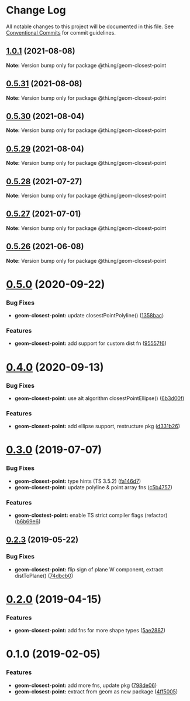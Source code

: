 # Change Log

All notable changes to this project will be documented in this file.
See [Conventional Commits](https://conventionalcommits.org) for commit guidelines.

## [1.0.1](https://github.com/thi-ng/umbrella/compare/@thi.ng/geom-closest-point@0.5.31...@thi.ng/geom-closest-point@1.0.1) (2021-08-08)

**Note:** Version bump only for package @thi.ng/geom-closest-point





## [0.5.31](https://github.com/thi-ng/umbrella/compare/@thi.ng/geom-closest-point@0.5.30...@thi.ng/geom-closest-point@0.5.31) (2021-08-08)

**Note:** Version bump only for package @thi.ng/geom-closest-point





## [0.5.30](https://github.com/thi-ng/umbrella/compare/@thi.ng/geom-closest-point@0.5.29...@thi.ng/geom-closest-point@0.5.30) (2021-08-04)

**Note:** Version bump only for package @thi.ng/geom-closest-point





## [0.5.29](https://github.com/thi-ng/umbrella/compare/@thi.ng/geom-closest-point@0.5.28...@thi.ng/geom-closest-point@0.5.29) (2021-08-04)

**Note:** Version bump only for package @thi.ng/geom-closest-point





## [0.5.28](https://github.com/thi-ng/umbrella/compare/@thi.ng/geom-closest-point@0.5.27...@thi.ng/geom-closest-point@0.5.28) (2021-07-27)

**Note:** Version bump only for package @thi.ng/geom-closest-point





## [0.5.27](https://github.com/thi-ng/umbrella/compare/@thi.ng/geom-closest-point@0.5.26...@thi.ng/geom-closest-point@0.5.27) (2021-07-01)

**Note:** Version bump only for package @thi.ng/geom-closest-point





## [0.5.26](https://github.com/thi-ng/umbrella/compare/@thi.ng/geom-closest-point@0.5.25...@thi.ng/geom-closest-point@0.5.26) (2021-06-08)

**Note:** Version bump only for package @thi.ng/geom-closest-point





# [0.5.0](https://github.com/thi-ng/umbrella/compare/@thi.ng/geom-closest-point@0.4.0...@thi.ng/geom-closest-point@0.5.0) (2020-09-22)


### Bug Fixes

* **geom-closest-point:** update closestPointPolyline() ([1358bac](https://github.com/thi-ng/umbrella/commit/1358bac1a95359340b19adb91b1813edf3e1645a))


### Features

* **geom-closest-point:** add support for custom dist fn ([95557f6](https://github.com/thi-ng/umbrella/commit/95557f6716071a92433868ce8536ca1c38a54073))





# [0.4.0](https://github.com/thi-ng/umbrella/compare/@thi.ng/geom-closest-point@0.3.44...@thi.ng/geom-closest-point@0.4.0) (2020-09-13)


### Bug Fixes

* **geom-closest-point:** use alt algorithm closestPointEllipse() ([6b3d00f](https://github.com/thi-ng/umbrella/commit/6b3d00ff84aba9a430e50e2a0a9d7e0e15e95d02))


### Features

* **geom-closest-point:** add ellipse support, restructure pkg ([d331b26](https://github.com/thi-ng/umbrella/commit/d331b26fc0a0d16ed2775a784ab709ab3b6dcf60))





# [0.3.0](https://github.com/thi-ng/umbrella/compare/@thi.ng/geom-closest-point@0.2.3...@thi.ng/geom-closest-point@0.3.0) (2019-07-07)

### Bug Fixes

* **geom-closest-point:** type hints (TS 3.5.2) ([fa146d7](https://github.com/thi-ng/umbrella/commit/fa146d7))
* **geom-closest-point:** update polyline & point array fns ([c5b4757](https://github.com/thi-ng/umbrella/commit/c5b4757))

### Features

* **geom-clostest-point:** enable TS strict compiler flags (refactor) ([b6b69e6](https://github.com/thi-ng/umbrella/commit/b6b69e6))

## [0.2.3](https://github.com/thi-ng/umbrella/compare/@thi.ng/geom-closest-point@0.2.2...@thi.ng/geom-closest-point@0.2.3) (2019-05-22)

### Bug Fixes

* **geom-closest-point:** flip sign of plane W component, extract distToPlane() ([74dbcb0](https://github.com/thi-ng/umbrella/commit/74dbcb0))

# [0.2.0](https://github.com/thi-ng/umbrella/compare/@thi.ng/geom-closest-point@0.1.13...@thi.ng/geom-closest-point@0.2.0) (2019-04-15)

### Features

* **geom-closest-point:** add fns for more shape types ([5ae2887](https://github.com/thi-ng/umbrella/commit/5ae2887))

# 0.1.0 (2019-02-05)

### Features

* **geom-closest-point:** add more fns, update pkg ([798de06](https://github.com/thi-ng/umbrella/commit/798de06))
* **geom-closest-point:** extract from geom as new package ([4ff5005](https://github.com/thi-ng/umbrella/commit/4ff5005))
